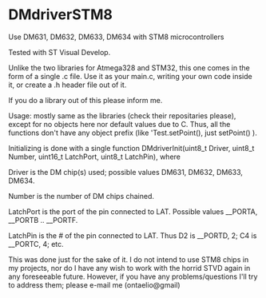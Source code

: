 # DMdriverSTM8
Use DM631, DM632, DM633, DM634 with STM8 microcontrollers

Tested with ST Visual Develop.

Unlike the two libraries for Atmega328 and STM32, this one comes in the form of a single .c file. Use it as your main.c, writing your own code inside it, or create a .h header file out of it. 

If you do a library out of this please inform me.

Usage: mostly same as the libraries (check their repositaries please), except for no objects here nor default values due to C. Thus, all the functions don't have any object prefix (like 'Test.setPoint(), just setPoint() ).

Initializing is done with a single function DMdriverInit(uint8_t Driver, uint8_t Number, uint16_t LatchPort, uint8_t LatchPin), where

Driver is the DM chip(s) used; possible values DM631, DM632, DM633, DM634.

Number is the number of DM chips chained.

LatchPort is the port of the pin connected to LAT. Possible values __PORTA, __PORTB .. __PORTF.

LatchPin is the # of the pin connected to LAT. Thus D2 is __PORTD, 2; C4 is __PORTC, 4; etc.

This was done just for the sake of it. I do not intend to use STM8 chips in my projects, nor do I have any wish to work with the horrid STVD again in any foreseeable future. However, if you have any problems/questions I'll try to address them; please e-mail me (ontaelio@gmail)
